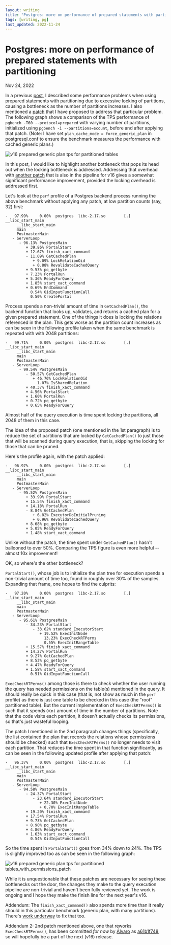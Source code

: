 ```yaml
---
layout: writing
title: "Postgres: more on performance of prepared statements with partitioning"
tags: [writing, pg]
last_updated: 2022-11-24
---
```

# Postgres: more on performance of prepared statements with partitioning

Nov 24, 2022

In a previous [post](https://amitlan.com/2022/05/16/param-query-partition-woes.html), I
described some performance problems when using prepared statements with partitioning due to
excessive locking of partitions, causing a bottleneck as the number of partitions increases.
I also mentioned a [patch](https://www.postgresql.org/message-id/CA%2BHiwqFGkMSge6TgC9KQzde0ohpAycLQuV7ooitEEpbKB0O_mg%40mail.gmail.com)
that I have proposed to address that particular problem.  The following graph shows a comparison
of the TPS performance of `pgbench -T60 --protocol=prepared` with varying number of partitions,
initialized using `pgbench -i --partitions=$count`, before and after applying that patch.  (Note: 
I have set `plan_cache_mode = force_generic_plan` in postgresql.conf to ensure the benchmark
measures the performance with cached generic plans.)

![v16 prepared generic plan tps for partitioned tables](https://s3.ap-northeast-1.amazonaws.com/amitlan.com/files/unpatched-patch1.png)

In this post, I would like to highlight another bottleneck that pops its head out when the
locking bottleneck is addressed.  Addressing that overhead with
[another patch](https://www.postgresql.org/message-id/CA%2BHiwqGjJDmUhDSfv-U2qhKJjt9ST7Xh9JXC_irsAQ1TAUsJYg%40mail.gmail.com)
that is also in the pipeline for v16 gives a somewhat significant performance improvement,
provided the locking overhead is addressed first.

Let's look at the `perf` profile of a Postgres backend process running the above benchmark
without applying any patch, at low partition counts (say, 32) first:

```
-   97.99%     0.00%  postgres  libc-2.17.so        [.] __libc_start_main
     __libc_start_main
     main
     PostmasterMain
   - ServerLoop
      - 96.13% PostgresMain
         + 39.86% PortalStart
         + 12.67% finish_xact_command
         - 11.09% GetCachedPlan
            + 9.09% LockRelationOid
            + 0.88% RevalidateCachedQuery
         + 9.53% pq_getbyte
         + 7.23% PortalRun
         + 5.36% ReadyForQuery
         + 1.85% start_xact_command
         + 0.69% EndCommand
           0.54% OidInputFunctionCall
           0.50% CreatePortal
```

Process spends a non-trivial amount of time in `GetCachedPlan()`, the backend function that
looks up, validates, and returns a cached plan for a given prepared statement.  One of the
things it does is locking the relations referenced in the plan.  This gets worse as the
partition count increases as can be seen in the following profile taken when the same
benchmark is repeated with with 2048 partitions:


```
-   99.71%     0.00%  postgres  libc-2.17.so        [.] __libc_start_main
     __libc_start_main
     main
     PostmasterMain
   - ServerLoop
      - 99.54% PostgresMain
         - 50.57% GetCachedPlan
            + 46.76% LockRelationOid
              1.07% IsSharedRelation
         + 40.37% finish_xact_command
         + 4.56% PortalStart
         + 1.60% PortalRun
         + 0.72% pq_getbyte
         + 0.65% ReadyForQuery
```

Almost half of the query execution is time spent locking the partitions, all 2048 of them in this case.

The idea of the proposed patch (one mentioned in the 1st paragraph) is to reduce the set of partitions
that are locked by `GetCachedPlan()` to just those that will be scanned during query execution, that is,
skipping the locking for those that can be pruned.

Here's the profile again, with the patch applied:

```
-   96.97%     0.00%  postgres  libc-2.17.so        [.] __libc_start_main
     __libc_start_main
     main
     PostmasterMain
   - ServerLoop
      - 95.52% PostgresMain
         + 33.99% PortalStart
         + 15.54% finish_xact_command
         + 14.18% PortalRun
         - 8.84% GetCachedPlan
            + 6.82% ExecutorDoInitialPruning
            + 0.96% RevalidateCachedQuery
         + 8.68% pq_getbyte
         + 5.05% ReadyForQuery
         + 1.48% start_xact_command
```

Unlike without the patch, the time spent under `GetCachedPlan()` hasn't ballooned to over 50%.
Comparing the TPS figure is even more helpful -- almost 10x improvement!

OK, so where's the other bottleneck?

`PortalStart()`, whose job is to initialize the plan tree for execution spends a non-trivial
amount of time too, found in roughly over 30% of the samples.  Expanding that frame, one hopes to
find the culprits:

```
-   97.20%     0.00%  postgres  libc-2.17.so        [.] __libc_start_main
     __libc_start_main
     main
     PostmasterMain
   - ServerLoop
      - 95.61% PostgresMain
         - 34.23% PortalStart
            - 33.62% standard_ExecutorStart
               + 19.52% ExecInitNode
                 13.23% ExecCheckRTPerms
                 0.55% ExecInitRangeTable
         + 15.57% finish_xact_command
         + 14.27% PortalRun
         + 9.27% GetCachedPlan
         + 8.53% pq_getbyte
         + 4.47% ReadyForQuery
         + 1.58% start_xact_command
           0.51% OidInputFunctionCall
```

`ExecCheckRTPerms()` among those is there to check whether the user running the query
has needed permissions on the table(s) mentioned in the query.  It should really be
quick in this case (that is, not show as much in the `perf` profile) as there is just
one table to be checked in this case (the "root" partitioned table).  But the current
implementation of `ExecCheckRTPerms()` is such that it spends `O(n)` amount of time in
the number of partitions.  Note that the code visits each partition, it doesn't actually
checks its permissions, so that's just wasteful looping.

The patch I mentioned in the 2nd paragraph changes things (specifically, the list contained
the plan that records the relations whose permissions should be checked) such that
`ExecCheckRTPerms()` no longer needs to visit each partition.  That reduces the time
spent in that function significantly, as can be seen in the following updated profile
after applying that patch:

```
-   96.37%     0.00%  postgres  libc-2.17.so        [.] __libc_start_main
     __libc_start_main
     main
     PostmasterMain
   - ServerLoop
      - 94.58% PostgresMain
         - 24.37% PortalStart
            - 23.64% standard_ExecutorStart
               + 22.30% ExecInitNode
               + 0.70% ExecInitRangeTable
         + 19.20% finish_xact_command
         + 17.54% PortalRun
         + 9.73% GetCachedPlan
         + 8.90% pq_getbyte
         + 4.86% ReadyForQuery
         + 1.63% start_xact_command
           0.54% OidInputFunctionCall
```

So the time spent in `PortalStart()` goes from 34% down to 24%.  The TPS is slightly improved too
as can be seen in the following graph:

![v16 prepared generic plan tps for partitioned tables_with_permissions_patch](https://s3.ap-northeast-1.amazonaws.com/amitlan.com/files/unpatched-patch1-patch2.png)

While it is unquestionable that these patches are necessary for seeing these bottlenecks out the door,
the changes they make to the query execution pipeline are non-trivial and haven't been fully reviewed
yet.  The work is ongoing and I hope they make the finish line for the next year's v16.

Addendum: The `finish_xact_command()` also spends more time than it really should in this particular
benchmark (generic plan, with many partitions).  There's [work underway](https://www.postgresql.org/message-id/0A3221C70F24FB45833433255569204D1FB976EF%40G01JPEXMBYT05) to fix that too.

Addendum 2: 2nd patch mentioned above, one that reworks `ExecCheckRTPerms()`, has been committed *for now* by
[Álvaro](https://twitter.com/alvherre) as [a61b1f748](https://git.postgresql.org/gitweb/postgres.git?p=postgresql.git;a=commit;h=a61b1f74823c9c4f79c95226a461f1e7a367764b), so will hopefully be a part of the next (v16) release.

